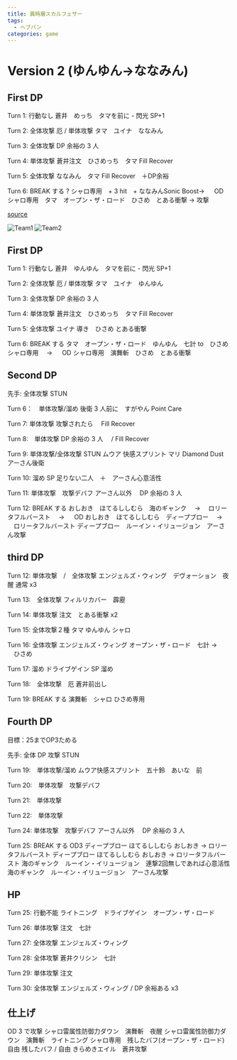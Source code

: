```yaml
---
title: 異時層スカルフェザー
tags:
  - ヘブバン
categories: game
---
```


# Version 2 (ゆんゆん→ななみん)

## First DP

Turn 1: 行動なし
蒼井　めっち　タマを前に - 閃光 SP+1

Turn 2: 全体攻撃 厄 / 単体攻撃
タマ　ユイナ　ななみん

Turn 3: 全体攻撃
DP 余裕の 3 人

Turn 4: 単体攻撃
蒼井注文　ひさめっち　タマ Fill Recover

Turn 5: 全体攻撃
ななみん　タマ Fill Recover　＋DP余裕

Turn 6: BREAK する ?
シャロ専用　+ 3 hit　+ ななみんSonic Boost→ 　 OD
シャロ専用　タマ　オープン・ザ・ロード　ひさめ　とある衝撃 → 攻撃

[source](https://www.youtube.com/watch?v=2wT4BcYPFrg)

![Team1](team1.png)
![Team2](team2.png)
## First DP

Turn 1: 行動なし
蒼井　ゆんゆん　タマを前に - 閃光 SP+1

Turn 2: 全体攻撃 厄 / 単体攻撃
タマ　ユイナ　ゆんゆん

Turn 3: 全体攻撃
DP 余裕の 3 人

Turn 4: 単体攻撃
蒼井注文　ひさめっち　タマ Fill Recover

Turn 5: 全体攻撃
ユイナ 導き　ひさめ とある衝撃

Turn 6: BREAK する
タマ　オープン・ザ・ロード　ゆんゆん　七計 to　ひさめ　シャロ専用　 → 　 OD
シャロ専用　演舞斬　ひさめ　とある衝撃

## Second DP

先手: 全体攻撃 STUN

Turn 6：　単体攻撃/溜め
後衛 3 人前に　すがやん Point Care

Turn 7: 単体攻撃
攻撃されたら　 Fill Recover

Turn 8:　単体攻撃
DP 余裕の 3 人　 / Fill Recover

Turn 9: 単体攻撃/全体攻撃 STUN
ムウア 快感スプリント マリ Diamond Dust アーさん後衛

Turn 10: 溜め
SP 足りない二人　＋　アーさん心意活性

Turn 11: 単体攻撃　攻撃デバフ
アーさん以外　 DP 余裕の 3 人

Turn 12: BREAK する
おしおき　ほてるししむら　海のギャンク　 → 　ロリータフルバースト　 → 　 OD
おしおき　ほてるししむら　ディープブロー　 → 　ロリータフルバースト
ディープブロー　ルーイン・イリュージョン　アーさん攻撃

## third DP

Turn 12: 単体攻撃　/　全体攻撃
エンジェルズ・ウィング　デヴォーション　夜醒
通常 x3

Turn 13:　全体攻撃
フィルリカバー　霹靂

Turn 14: 単体攻撃
注文　とある衝撃 x2

Turn 15: 全体攻撃２種
タマ ゆんゆん シャロ

Turn 16: 全体攻撃
エンジェルズ・ウィング オープン・ザ・ロード　七計 → 　ひさめ

Turn 17: 溜め
ドライブゲイン SP 溜め

Turn 18:　全体攻撃　厄
蒼井前出し

Turn 19: BREAK する
演舞斬　シャロ ひさめ専用

## Fourth DP
目標：25までOP3ためる

先手: 全体 DP 攻撃 STUN

Turn 19:　単体攻撃/溜め
ムウア快感スプリント　五十鈴　あいな　前

Turn 20:　単体攻撃　攻撃デバフ

Turn 21:　単体攻撃

Turn 22:　単体攻撃

Turn 24: 単体攻撃　攻撃デバフ
アーさん以外　 DP 余裕の 3 人

Turn 25: BREAK する
OD3 ディープブロー ほてるししむら おしおき → ロリータフルバースト
ディープブロー ほてるししむら おしおき → ロリータフルバースト
海のギャンク　ルーイン・イリュージョン　連撃2回無しであれば心意活性　
海のギャンク　ルーイン・イリュージョン　アーさん攻撃　

## HP

Turn 25: 行動不能
ライトニング　ドライブゲイン　オープン・ザ・ロード

Turn 26: 単体攻撃
注文　七計

Turn 27: 全体攻撃
エンジェルズ・ウィング

Turn 28: 全体攻撃
蒼井クリシン　七計

Turn 29: 単体攻撃
注文

Turn 30: 全体攻撃
エンジェルズ・ウィング / DP 余裕ある x3

## 仕上げ

OD 3 で攻撃
シャロ雷属性防御力ダウン　演舞斬　夜醒
シャロ雷属性防御力ダウン　演舞斬　ライトニング
シャロ専用　残したバフ(オープン・ザ・ロード) 自由
残したバフ / 自由 
きらめきエイル　蒼井攻撃


